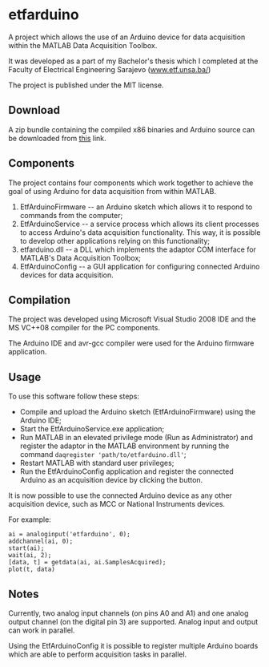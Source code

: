 etfarduino
==========

A project which allows the use of an Arduino device for data acquisition within the MATLAB Data Acquisition Toolbox.

It was developed as a part of my Bachelor's thesis which I completed at the Faculty of Electrical Engineering Sarajevo
(www.etf.unsa.ba/)

The project is published under the MIT license.

Download
--------

A zip bundle containing the compiled x86 binaries and Arduino source can be downloaded from [this](https://github.com/mlalic/etfarduino/releases/download/v1.0.0/etfarduino-v1.0.0.zip) link.

Components
----------

The project contains four components which work together to achieve the goal of using Arduino for data acquisition
from within MATLAB.

1. EtfArduinoFirmware -- an Arduino sketch which allows it to respond to commands from the computer;
2. EtfArduinoService -- a service process which allows its client processes to access Arduino's data acquisition functionality. This way, it is possible to develop other applications relying on this functionality;
3. etfarduino.dll -- a DLL which implements the adaptor COM interface for MATLAB's Data Acquisition Toolbox;
4. EtfArduinoConfig -- a GUI application for configuring connected Arduino devices for data acquisition.

Compilation
-----------

The project was developed using Microsoft Visual Studio 2008 IDE and the MS VC++08 compiler for the PC components.

The Arduino IDE and avr-gcc compiler were used for the Arduino firmware application.

Usage
-----

To use this software follow these steps:
- Compile and upload the Arduino sketch (EtfArduinoFirmware) using the Arduino IDE;
- Start the EtfArduinoService.exe application;
- Run MATLAB in an elevated privilege mode (Run as Administrator) and register the adaptor in the MATLAB environment by running the command `daqregister 'path/to/etfarduino.dll'`;
- Restart MATLAB with standard user privileges;
- Run the EtfArduinoConfig application and register the connected Arduino as an acquisition device by clicking the button.

It is now possible to use the connected Arduino device as any other acquisition device, such as MCC or National Instruments
devices.

For example:

    ai = analoginput('etfarduino', 0);
    addchannel(ai, 0);
    start(ai);
    wait(ai, 2);
    [data, t] = getdata(ai, ai.SamplesAcquired);
    plot(t, data)

Notes
-----

Currently, two analog input channels (on pins A0 and A1) and one analog output channel (on the digital pin 3) are supported. Analog input and output can work in parallel.

Using the EtfArduinoConfig it is possible to register multiple Arduino boards which are able to perform acquisition tasks in parallel.
